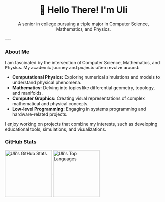 <h1 align="center">👋 Hello There! I'm Uli</h1>

<p align="center">A senior in college pursuing a triple major in Computer Science, Mathematics, and Physics.</p>
---

### About Me

I am fascinated by the intersection of Computer Science, Mathematics, and Physics. My academic journey and projects often revolve around:

- **Computational Physics:** Exploring numerical simulations and models to understand physical phenomena.
- **Mathematics:** Delving into topics like differential geometry, topology, and manifolds.
- **Computer Graphics:** Creating visual representations of complex mathematical and physical concepts.
- **Low-level Programming:** Engaging in systems programming and hardware-related projects.

I enjoy working on projects that combine my interests, such as developing educational tools, simulations, and visualizations.


### GitHub Stats
<a href="https://github.com/UlizesR/">
  <img height="150" align="center" src="https://github-readme-stats.vercel.app/api?username=UlizesR&show_icons=true&theme=algolia" alt="Uli's GitHub Stats" />
</a>
<a href="https://github.com/UlizesR/">
  <img height="150" align="center" src="https://github-readme-stats.vercel.app/api/top-langs/?username=UlizesR&layout=compact&theme=algolia" alt="Uli's Top Languages" />
</a>
